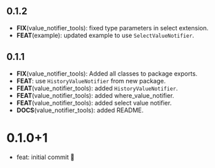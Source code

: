 ## 0.1.2

 - **FIX**(value_notifier_tools): fixed type parameters in select extension.
 - **FEAT**(example): updated example to use `SelectValueNotifier`.

## 0.1.1

 - **FIX**(value_notifier_tools): Added all classes to package exports.
 - **FEAT**: use `HistoryValueNotifier` from new package.
 - **FEAT**(value_notifier_tools): added `HistoryValueNotifier`.
 - **FEAT**(value_notifier_tools): added where_value_notifier.
 - **FEAT**(value_notifier_tools): added select value notifier.
 - **DOCS**(value_notifier_tools): added README.

# 0.1.0+1

- feat: initial commit 🎉
